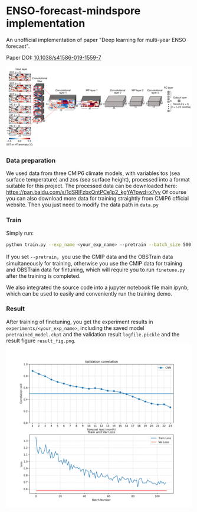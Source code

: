 # ENSO-forecast-mindspore implementation
An unofficial implementation of paper "Deep learning for multi-year ENSO forecast".

Paper DOI: [10.1038/s41586-019-1559-7](https://doi.org/10.1038/s41586-019-1559-7) 

![image-20250615113058652](./img/cnn.png)

### Data preparation

We used data from three CMIP6 climate models, with variables tos (sea surface temperature) and zos (sea surface height), processed into a format suitable for this project. The processed data can be downloaded here: https://pan.baidu.com/s/1dSRlFzbxQntPCe1p2_kgYA?pwd=x7yy  Of course you can also download more data for training straightly from CMIP6 official website. Then you just need to modify the data path in `data.py`

### Train

Simply run:

```bash
python train.py --exp_name <your_exp_name> --pretrain --batch_size 500 --epochs 10
```

If you set `--pretrain`，you use the CMIP data and the OBSTrain data simultaneously for training, otherwise you use the CMIP data for training and OBSTrain data for fintuning, which will require you to run `finetune.py` after the training is completed.

We also integrated the source code into a jupyter notebook file main.ipynb, which can be used to easily and conveniently run the training demo.

### Result
After training of finetuning, you get the experiment results in `experiments/<your_exp_name>`, including the saved model `pretrained_model.ckpt` and the validation result `logfile.pickle` and the result figure `result_fig.png`.
![image-20250615113825666](./img/result.png)
